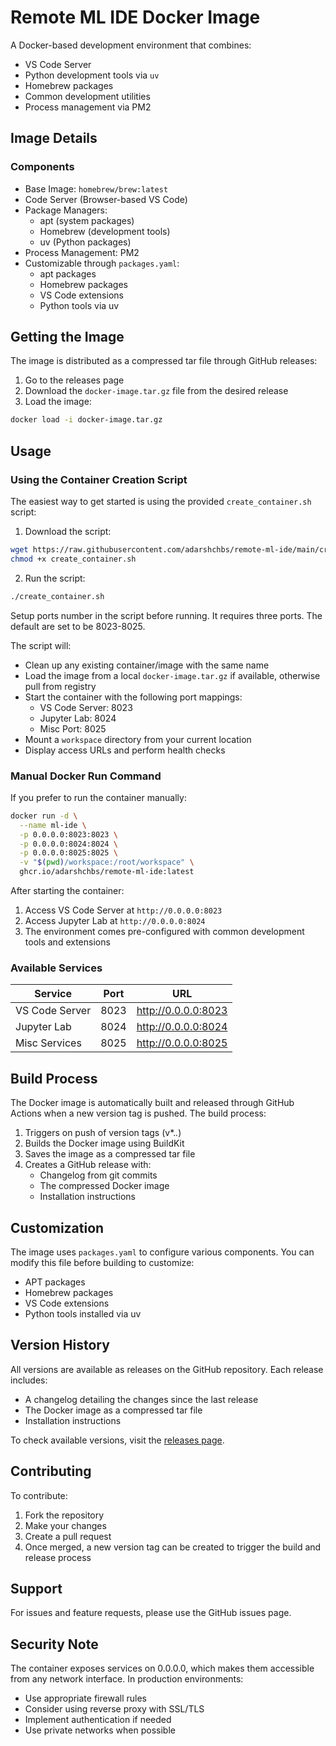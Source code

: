 # Remote ML IDE Docker Image

A Docker-based development environment that combines:
- VS Code Server
- Python development tools via `uv`
- Homebrew packages
- Common development utilities
- Process management via PM2

## Image Details

### Components
- Base Image: `homebrew/brew:latest`
- Code Server (Browser-based VS Code)
- Package Managers:
  - apt (system packages)
  - Homebrew (development tools)
  - uv (Python packages)
- Process Management: PM2
- Customizable through `packages.yaml`:
  - apt packages
  - Homebrew packages
  - VS Code extensions
  - Python tools via uv

## Getting the Image

The image is distributed as a compressed tar file through GitHub releases:

1. Go to the releases page
2. Download the `docker-image.tar.gz` file from the desired release
3. Load the image:
```bash
docker load -i docker-image.tar.gz
```

## Usage

### Using the Container Creation Script

The easiest way to get started is using the provided `create_container.sh` script:

1. Download the script:
```bash
wget https://raw.githubusercontent.com/adarshchbs/remote-ml-ide/main/create_container.sh
chmod +x create_container.sh
```

2. Run the script:
```bash
./create_container.sh
```

Setup ports number in the script before running. It requires three ports. The default are set to be 8023-8025.

The script will:
- Clean up any existing container/image with the same name
- Load the image from a local `docker-image.tar.gz` if available, otherwise pull from registry
- Start the container with the following port mappings:
  - VS Code Server: 8023
  - Jupyter Lab: 8024
  - Misc Port: 8025
- Mount a `workspace` directory from your current location
- Display access URLs and perform health checks

### Manual Docker Run Command

If you prefer to run the container manually:

```bash
docker run -d \
  --name ml-ide \
  -p 0.0.0.0:8023:8023 \
  -p 0.0.0.0:8024:8024 \
  -p 0.0.0.0:8025:8025 \
  -v "$(pwd)/workspace:/root/workspace" \
  ghcr.io/adarshchbs/remote-ml-ide:latest
```

After starting the container:
1. Access VS Code Server at `http://0.0.0.0:8023`
2. Access Jupyter Lab at `http://0.0.0.0:8024`
3. The environment comes pre-configured with common development tools and extensions

### Available Services

| Service | Port | URL |
|---------|------|-----|
| VS Code Server | 8023 | http://0.0.0.0:8023 |
| Jupyter Lab | 8024 | http://0.0.0.0:8024 |
| Misc Services | 8025 | http://0.0.0.0:8025 |

## Build Process

The Docker image is automatically built and released through GitHub Actions when a new version tag is pushed. The build process:

1. Triggers on push of version tags (v*.*.*)
2. Builds the Docker image using BuildKit
3. Saves the image as a compressed tar file
4. Creates a GitHub release with:
   - Changelog from git commits
   - The compressed Docker image
   - Installation instructions

## Customization

The image uses `packages.yaml` to configure various components. You can modify this file before building to customize:

- APT packages
- Homebrew packages
- VS Code extensions
- Python tools installed via uv

## Version History

All versions are available as releases on the GitHub repository. Each release includes:
- A changelog detailing the changes since the last release
- The Docker image as a compressed tar file
- Installation instructions

To check available versions, visit the [releases page](https://github.com/adarshchbs/remote-ml-ide/releases).

## Contributing

To contribute:

1. Fork the repository
2. Make your changes
3. Create a pull request
4. Once merged, a new version tag can be created to trigger the build and release process

## Support

For issues and feature requests, please use the GitHub issues page.

## Security Note

The container exposes services on 0.0.0.0, which makes them accessible from any network interface. In production environments:
- Use appropriate firewall rules
- Consider using reverse proxy with SSL/TLS
- Implement authentication if needed
- Use private networks when possible
